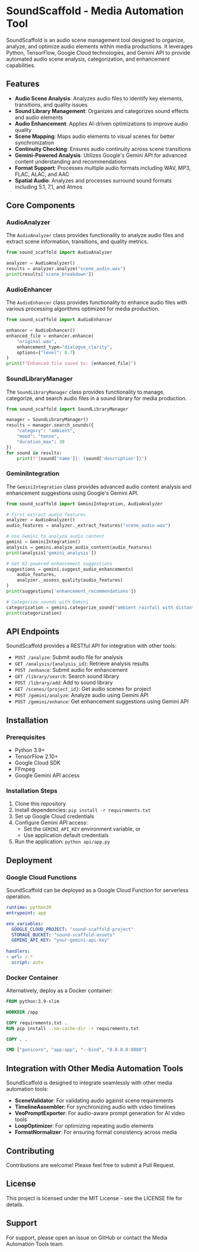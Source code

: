 # SoundScaffold - Media Automation Tool

SoundScaffold is an audio scene management tool designed to organize, analyze, and optimize audio elements within media productions. It leverages Python, TensorFlow, Google Cloud technologies, and Gemini API to provide automated audio scene analysis, categorization, and enhancement capabilities.

## Features

- **Audio Scene Analysis**: Analyzes audio files to identify key elements, transitions, and quality issues
- **Sound Library Management**: Organizes and categorizes sound effects and audio elements
- **Audio Enhancement**: Applies AI-driven optimizations to improve audio quality
- **Scene Mapping**: Maps audio elements to visual scenes for better synchronization
- **Continuity Checking**: Ensures audio continuity across scene transitions
- **Gemini-Powered Analysis**: Utilizes Google's Gemini API for advanced content understanding and recommendations
- **Format Support**: Processes multiple audio formats including WAV, MP3, FLAC, ALAC, and AAC
- **Spatial Audio**: Analyzes and processes surround sound formats including 5.1, 7.1, and Atmos

## Core Components

### AudioAnalyzer

The `AudioAnalyzer` class provides functionality to analyze audio files and extract scene information, transitions, and quality metrics.

```python
from sound_scaffold import AudioAnalyzer

analyzer = AudioAnalyzer()
results = analyzer.analyze("scene_audio.wav")
print(results['scene_breakdown'])
```

### AudioEnhancer

The `AudioEnhancer` class provides functionality to enhance audio files with various processing algorithms optimized for media production.

```python
from sound_scaffold import AudioEnhancer

enhancer = AudioEnhancer()
enhanced_file = enhancer.enhance(
    "original.wav", 
    enhancement_type="dialogue_clarity",
    options={"level": 0.7}
)
print(f"Enhanced file saved to: {enhanced_file}")
```

### SoundLibraryManager

The `SoundLibraryManager` class provides functionality to manage, categorize, and search audio files in a sound library for media production.

```python
from sound_scaffold import SoundLibraryManager

manager = SoundLibraryManager()
results = manager.search_sounds({
    "category": "ambient",
    "mood": "tense",
    "duration_max": 30
})
for sound in results:
    print(f"{sound['name']}: {sound['description']}")
```

### GeminiIntegration

The `GeminiIntegration` class provides advanced audio content analysis and enhancement suggestions using Google's Gemini API.

```python
from sound_scaffold import GeminiIntegration, AudioAnalyzer

# First extract audio features
analyzer = AudioAnalyzer()
audio_features = analyzer._extract_features("scene_audio.wav")

# Use Gemini to analyze audio content
gemini = GeminiIntegration()
analysis = gemini.analyze_audio_content(audio_features)
print(analysis['gemini_analysis'])

# Get AI-powered enhancement suggestions
suggestions = gemini.suggest_audio_enhancements(
    audio_features, 
    analyzer._assess_quality(audio_features)
)
print(suggestions['enhancement_recommendations'])

# Categorize sounds with Gemini
categorization = gemini.categorize_sound("ambient rainfall with distant thunder")
print(categorization)
```

## API Endpoints

SoundScaffold provides a RESTful API for integration with other tools:

- `POST /analyze`: Submit audio file for analysis
- `GET /analysis/{analysis_id}`: Retrieve analysis results
- `POST /enhance`: Submit audio for enhancement
- `GET /library/search`: Search sound library
- `POST /library/add`: Add to sound library
- `GET /scenes/{project_id}`: Get audio scenes for project
- `POST /gemini/analyze`: Analyze audio using Gemini API
- `POST /gemini/enhance`: Get enhancement suggestions using Gemini API

## Installation

### Prerequisites

- Python 3.9+
- TensorFlow 2.10+
- Google Cloud SDK
- FFmpeg
- Google Gemini API access

### Installation Steps

1. Clone this repository
2. Install dependencies: `pip install -r requirements.txt`
3. Set up Google Cloud credentials
4. Configure Gemini API access:
   - Set the `GEMINI_API_KEY` environment variable, or
   - Use application default credentials
5. Run the application: `python api/app.py`

## Deployment

### Google Cloud Functions

SoundScaffold can be deployed as a Google Cloud Function for serverless operation.

```yaml
runtime: python39
entrypoint: app

env_variables:
  GOOGLE_CLOUD_PROJECT: "sound-scaffold-project"
  STORAGE_BUCKET: "sound-scaffold-assets"
  GEMINI_API_KEY: "your-gemini-api-key"
  
handlers:
- url: /.*
  script: auto
```

### Docker Container

Alternatively, deploy as a Docker container:

```dockerfile
FROM python:3.9-slim

WORKDIR /app

COPY requirements.txt .
RUN pip install --no-cache-dir -r requirements.txt

COPY . .

CMD ["gunicorn", "app:app", "--bind", "0.0.0.0:8080"]
```

## Integration with Other Media Automation Tools

SoundScaffold is designed to integrate seamlessly with other media automation tools:

- **SceneValidator**: For validating audio against scene requirements
- **TimelineAssembler**: For synchronizing audio with video timelines
- **VeoPromptExporter**: For audio-aware prompt generation for AI video tools
- **LoopOptimizer**: For optimizing repeating audio elements
- **FormatNormalizer**: For ensuring format consistency across media

## Contributing

Contributions are welcome! Please feel free to submit a Pull Request.

## License

This project is licensed under the MIT License - see the LICENSE file for details.

## Support

For support, please open an issue on GitHub or contact the Media Automation Tools team.